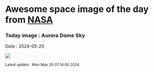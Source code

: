 
# Awesome space image of the day from [NASA](https://api.nasa.gov/)

### Today image : Aurora Dome Sky
Date : 2024-05-20

![](https://apod.nasa.gov/apod/image/2405/AuroraWisconsin_Liu_960.jpg)

<small>Latest update : Mon May 20 07:14:00 2024</small>
        